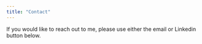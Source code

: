 ```yaml
---
title: "Contact"
---
```


If you would like to reach out to me, please use either the email or Linkedin button below.
